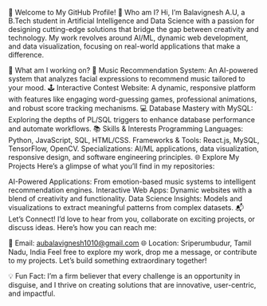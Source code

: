 👋 Welcome to My GitHub Profile!
🚀 Who am I?
Hi, I’m Balavignesh A.U, a B.Tech student in Artificial Intelligence and Data Science with a passion for designing cutting-edge solutions that bridge the gap between creativity and technology. My work revolves around AI/ML, dynamic web development, and data visualization, focusing on real-world applications that make a difference.

🌟 What am I working on?
🎵 Music Recommendation System: An AI-powered system that analyzes facial expressions to recommend music tailored to your mood.
🕹️ Interactive Contest Website: A dynamic, responsive platform with features like engaging word-guessing games, professional animations, and robust score tracking mechanisms.
💻 Database Mastery with MySQL: Exploring the depths of PL/SQL triggers to enhance database performance and automate workflows.
📚 Skills & Interests
Programming Languages: Python, JavaScript, SQL, HTML/CSS.
Frameworks & Tools: React.js, MySQL, TensorFlow, OpenCV.
Specializations: AI/ML applications, data visualization, responsive design, and software engineering principles.
🌐 Explore My Projects
Here’s a glimpse of what you’ll find in my repositories:

AI-Powered Applications: From emotion-based music systems to intelligent recommendation engines.
Interactive Web Apps: Dynamic websites with a blend of creativity and functionality.
Data Science Insights: Models and visualizations to extract meaningful patterns from complex datasets.
📬 Let’s Connect!
I’d love to hear from you, collaborate on exciting projects, or discuss ideas. Here’s how you can reach me:

📧 Email: aubalavignesh1010@gmail.com
🌐 Location: Sriperumbudur, Tamil Nadu, India
Feel free to explore my work, drop me a message, or contribute to my projects. Let’s build something extraordinary together!

💡 Fun Fact:
I’m a firm believer that every challenge is an opportunity in disguise, and I thrive on creating solutions that are innovative, user-centric, and impactful.

